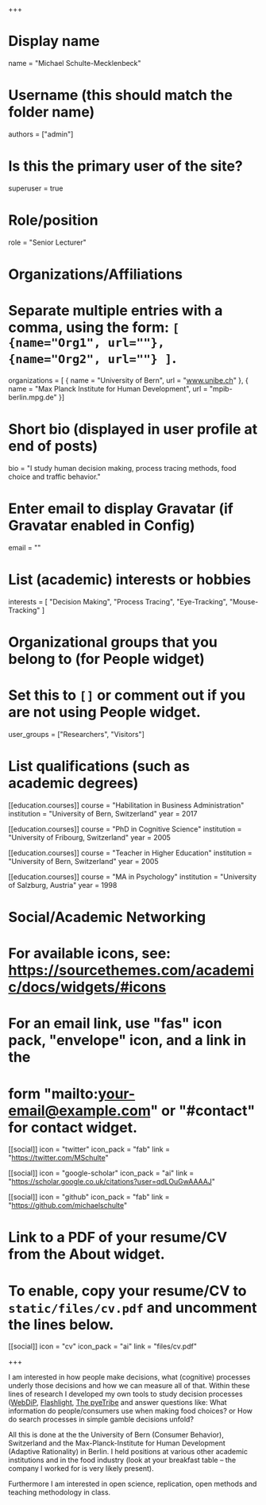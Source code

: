 +++
# Display name
name = "Michael Schulte-Mecklenbeck"

# Username (this should match the folder name)
authors = ["admin"]

# Is this the primary user of the site?
superuser = true

# Role/position
role = "Senior Lecturer"

# Organizations/Affiliations
#   Separate multiple entries with a comma, using the form: `[ {name="Org1", url=""}, {name="Org2", url=""} ]`.
organizations = [ { name = "University of Bern", url = "www.unibe.ch" },
                  { name = "Max Planck Institute for Human Development", url = "mpib-berlin.mpg.de" }]

# Short bio (displayed in user profile at end of posts)
bio = "I study human decision making, process tracing methods, food choice and traffic behavior."

# Enter email to display Gravatar (if Gravatar enabled in Config)
email = ""

# List (academic) interests or hobbies
interests = [
  "Decision Making",
  "Process Tracing",
  "Eye-Tracking",
  "Mouse-Tracking"
]

# Organizational groups that you belong to (for People widget)
#   Set this to `[]` or comment out if you are not using People widget.
user_groups = ["Researchers", "Visitors"]

# List qualifications (such as academic degrees)
[[education.courses]]
  course = "Habilitation in Business Administration"
  institution = "University of Bern, Switzerland"
  year = 2017

[[education.courses]]
  course = "PhD in Cognitive Science"
  institution = "University of Fribourg, Switzerland"
  year = 2005

[[education.courses]]
  course = "Teacher in Higher Education"
  institution = "University of Bern, Switzerland"
  year = 2005

[[education.courses]]
  course = "MA in Psychology"
  institution = "University of Salzburg, Austria"
  year = 1998  

# Social/Academic Networking
# For available icons, see: https://sourcethemes.com/academic/docs/widgets/#icons
#   For an email link, use "fas" icon pack, "envelope" icon, and a link in the
#   form "mailto:your-email@example.com" or "#contact" for contact widget.

[[social]]
  icon = "twitter"
  icon_pack = "fab"
  link = "https://twitter.com/MSchulte"

[[social]]
  icon = "google-scholar"
  icon_pack = "ai"
  link = "https://scholar.google.co.uk/citations?user=qdLOuGwAAAAJ"

[[social]]
  icon = "github"
  icon_pack = "fab"
  link = "https://github.com/michaelschulte"

# Link to a PDF of your resume/CV from the About widget.
# To enable, copy your resume/CV to `static/files/cv.pdf` and uncomment the lines below.
[[social]]
   icon = "cv"
   icon_pack = "ai"
   link = "files/cv.pdf"

+++

I am interested in how people make decisions, what (cognitive) processes underly those decisions and how we can measure all of that. Within these lines of research I developed my own tools to study decision processes ([WebDiP](https://github.com/michaelschulte/webdip), [Flashlight](https://github.com/michaelschulte/flashlight), [The pyeTribe](https://github.com/michaelschulte/ThePyeTribe) and answer questions like: What  information do people/consumers use when making food choices? or How do search processes in simple gamble decisions unfold?

All this  is done at the the University of Bern (Consumer Behavior), Switzerland and the Max-Planck-Institute for Human Development (Adaptive Rationality) in Berlin. I held positions at various other academic institutions and in the food industry (look at your breakfast table – the company I worked for is very likely present).

Furthermore I am interested in open science, replication, open methods and teaching methodology in class.